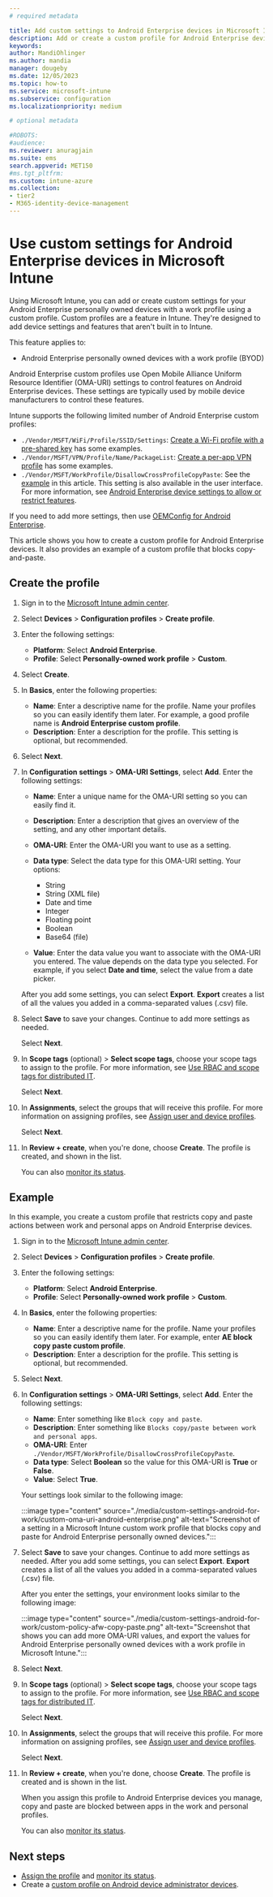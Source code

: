 ```yaml
---
# required metadata

title: Add custom settings to Android Enterprise devices in Microsoft Intune
description: Add or create a custom profile for Android Enterprise devices in Microsoft Intune. Create a WiFi profile with a preshared key, create a per-app VPN profile, or block copy and paste.
keywords:
author: MandiOhlinger
ms.author: mandia
manager: dougeby
ms.date: 12/05/2023
ms.topic: how-to
ms.service: microsoft-intune
ms.subservice: configuration
ms.localizationpriority: medium

# optional metadata

#ROBOTS:
#audience:
ms.reviewer: anuragjain
ms.suite: ems
search.appverid: MET150
#ms.tgt_pltfrm:
ms.custom: intune-azure
ms.collection:
- tier2
- M365-identity-device-management
---
```


# Use custom settings for Android Enterprise devices in Microsoft Intune

Using Microsoft Intune, you can add or create custom settings for your Android Enterprise personally owned devices with a work profile using a custom profile. Custom profiles are a feature in Intune. They're designed to add device settings and features that aren't built in to Intune.

This feature applies to:

- Android Enterprise personally owned devices with a work profile (BYOD)

Android Enterprise custom profiles use Open Mobile Alliance Uniform Resource Identifier (OMA-URI) settings to control features on Android Enterprise devices. These settings are typically used by mobile device manufacturers to control these features.

Intune supports the following limited number of Android Enterprise custom profiles:

- `./Vendor/MSFT/WiFi/Profile/SSID/Settings`: [Create a Wi-Fi profile with a pre-shared key](wi-fi-profile-shared-key.md) has some examples.
- `./Vendor/MSFT/VPN/Profile/Name/PackageList`: [Create a per-app VPN profile](android-pulse-secure-per-app-vpn.md) has some examples.
- `./Vendor/MSFT/WorkProfile/DisallowCrossProfileCopyPaste`: See the [example](#example) in this article. This setting is also available in the user interface. For more information, see [Android Enterprise device settings to allow or restrict features](device-restrictions-android-for-work.md).

If you need to add more settings, then use [OEMConfig for Android Enterprise](android-oem-configuration-overview.md).

This article shows you how to create a custom profile for Android Enterprise devices. It also provides an example of a custom profile that blocks copy-and-paste.

## Create the profile

1. Sign in to the [Microsoft Intune admin center](https://go.microsoft.com/fwlink/?linkid=2109431).
2. Select **Devices** > **Configuration profiles** > **Create profile**.
3. Enter the following settings:

    - **Platform**: Select **Android Enterprise**.
    - **Profile**: Select **Personally-owned work profile** > **Custom**.

4. Select **Create**.
5. In **Basics**, enter the following properties:

    - **Name**: Enter a descriptive name for the profile. Name your profiles so you can easily identify them later. For example, a good profile name is **Android Enterprise custom profile**.
    - **Description**: Enter a description for the profile. This setting is optional, but recommended.

6. Select **Next**.
7. In **Configuration settings** > **OMA-URI Settings**, select **Add**. Enter the following settings:

    - **Name**: Enter a unique name for the OMA-URI setting so you can easily find it.
    - **Description**: Enter a description that gives an overview of the setting, and any other important details.
    - **OMA-URI**: Enter the OMA-URI you want to use as a setting.
    - **Data type**: Select the data type for this OMA-URI setting. Your options:

      - String
      - String (XML file)
      - Date and time
      - Integer
      - Floating point
      - Boolean
      - Base64 (file)

    - **Value**: Enter the data value you want to associate with the OMA-URI you entered. The value depends on the data type you selected. For example, if you select **Date and time**, select the value from a date picker.

    After you add some settings, you can select **Export**. **Export** creates a list of all the values you added in a comma-separated values (.csv) file.

8. Select **Save** to save your changes. Continue to add more settings as needed.

    Select **Next**.

9. In **Scope tags** (optional) > **Select scope tags**, choose your scope tags to assign to the profile. For more information, see [Use RBAC and scope tags for distributed IT](../fundamentals/scope-tags.md).

    Select **Next**.

10. In **Assignments**, select the groups that will receive this profile. For more information on assigning profiles, see [Assign user and device profiles](device-profile-assign.md).

    Select **Next**.

11. In **Review + create**, when you're done, choose **Create**. The profile is created, and shown in the list.

    You can also [monitor its status](device-profile-monitor.md).

## Example

In this example, you create a custom profile that restricts copy and paste actions between work and personal apps on Android Enterprise devices.

1. Sign in to the [Microsoft Intune admin center](https://go.microsoft.com/fwlink/?linkid=2109431).
2. Select **Devices** > **Configuration profiles** > **Create profile**.
3. Enter the following settings:

    - **Platform**: Select **Android Enterprise**.
    - **Profile**: Select **Personally-owned work profile** > **Custom**.

4. In **Basics**, enter the following properties:

    - **Name**: Enter a descriptive name for the profile. Name your profiles so you can easily identify them later. For example, enter **AE block copy paste custom profile**.
    - **Description**: Enter a description for the profile. This setting is optional, but recommended.

5. Select **Next**.
6. In **Configuration settings** > **OMA-URI Settings**, select **Add**. Enter the following settings:

    - **Name**: Enter something like `Block copy and paste`.
    - **Description**: Enter something like `Blocks copy/paste between work and personal apps`.
    - **OMA-URI**: Enter `./Vendor/MSFT/WorkProfile/DisallowCrossProfileCopyPaste`.
    - **Data type**: Select **Boolean** so the value for this OMA-URI is **True** or **False**.
    - **Value**: Select **True**.

    Your settings look similar to the following image:

    :::image type="content" source="./media/custom-settings-android-for-work/custom-oma-uri-android-enterprise.png" alt-text="Screenshot of a setting in a Microsoft Intune custom work profile that blocks copy and paste for Android Enterprise personally owned devices.":::

7. Select **Save** to save your changes. Continue to add more settings as needed. After you add some settings, you can select **Export**. **Export** creates a list of all the values you added in a comma-separated values (.csv) file.

    After you enter the settings, your environment looks similar to the following image:

    :::image type="content" source="./media/custom-settings-android-for-work/custom-policy-afw-copy-paste.png" alt-text="Screenshot that shows you can add more OMA-URI values, and export the values for Android Enterprise personally owned devices with a work profile in Microsoft Intune.":::

8. Select **Next**.
9. In **Scope tags** (optional) > **Select scope tags**, choose your scope tags to assign to the profile. For more information, see [Use RBAC and scope tags for distributed IT](../fundamentals/scope-tags.md).

    Select **Next**.

10. In **Assignments**, select the groups that will receive this profile. For more information on assigning profiles, see [Assign user and device profiles](device-profile-assign.md).

    Select **Next**.

11. In **Review + create**, when you're done, choose **Create**. The profile is created and is shown in the list.

    When you assign this profile to Android Enterprise devices you manage, copy and paste are blocked between apps in the work and personal profiles.

    You can also [monitor its status](device-profile-monitor.md).

## Next steps

- [Assign the profile](device-profile-assign.md) and [monitor its status](device-profile-monitor.md).
- Create a [custom profile on Android device administrator devices](custom-settings-android.md).
